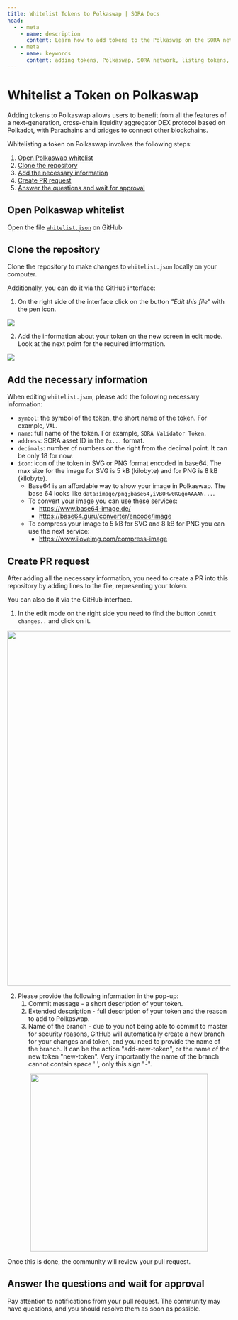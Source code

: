 ```yaml
---
title: Whitelist Tokens to Polkaswap | SORA Docs
head:
  - - meta
    - name: description
      content: Learn how to add tokens to the Polkaswap on the SORA network. Discover the step-by-step process of listing new tokens on Polkaswap, including the requirements, procedures, and considerations for adding tokens.
  - - meta
    - name: keywords
      content: adding tokens, Polkaswap, SORA network, listing tokens, requirements, procedures, asset bridging, interoperability, blockchain networks, whitelist, create token
---
```


# Whitelist a Token on Polkaswap

Adding tokens to Polkaswap allows users to benefit from all the features of a next-generation, cross-chain liquidity aggregator DEX protocol based on Polkadot, with Parachains and bridges to connect other blockchains.

Whitelisting a token on Polkaswap involves the following steps:

1. [Open Polkaswap whitelist](#open-polkaswap-whitelist)
2. [Clone the repository](#clone-the-repository)
3. [Add the necessary information](#add-the-necessary-information)
4. [Create PR request](#create-pr-request)
5. [Answer the questions and wait for approval](#answer-the-questions-and-wait-for-approval)

## Open Polkaswap whitelist

Open the file [`whitelist.json`](https://github.com/sora-xor/polkaswap-token-whitelist-config/blob/master/whitelist.json) on GitHub

## Clone the repository

Clone the repository to make changes to `whitelist.json` locally on your computer.

Additionally, you can do it via the GitHub interface:

1. On the right side of the interface click on the button _"Edit this file"_ with the pen icon.

![](.gitbook/assets/whitelist-polkaswap-edit-button.png)

2. Add the information about your token on the new screen in edit mode. Look at the next point for the required information.

![](.gitbook/assets/whitelist-polkaswap-edit-mode.png)

## Add the necessary information

When editing `whitelist.json`, please add the following necessary information:

- `symbol`: the symbol of the token, the short name of the token. For example, `VAL`.
- `name`: full name of the token. For example, `SORA Validator Token`.
- `address`: SORA asset ID in the `0x...` format.
- `decimals`: number of numbers on the right from the decimal point. It can be only 18 for now.
- `icon`: icon of the token in SVG or PNG format encoded in base64. The max size for the image for SVG is 5 kB (kilobyte) and for PNG is 8 kB (kilobyte).
  - Base64 is an affordable way to show your image in Polkaswap. The base 64 looks like `data:image/png;base64,iVBORw0KGgoAAAAN...`.
  - To convert your image you can use these services:
    - https://www.base64-image.de/
    - https://base64.guru/converter/encode/image
  - To compress your image to 5 kB for SVG and 8 kB for PNG you can use the next service:
    - https://www.iloveimg.com/compress-image

## Create PR request

After adding all the necessary information, you need to create a PR into this repository by adding lines to the file, representing your token.

You can also do it via the GitHub interface.

1. In the edit mode on the right side you need to find the button `Commit changes..` and click on it.

<center><img src=".gitbook/assets/whitelist-polkaswap-commit-changes.png" width="800"></center>

2. Please provide the following information in the pop-up:
   1. Commit message - a short description of your token.
   2. Extended description - full description of your token and the reason to add to Polkaswap.
   3. Name of the branch - due to you not being able to commit to master for security reasons, GitHub will automatically create a new branch for your changes and token, and you need to provide the name of the branch. It can be the action "add-new-token", or the name of the new token "new-token". Very importantly the name of the branch cannot contain space ' ', only this sign "-".

<center><img src=".gitbook/assets/whitelist-polkaswap-propose-changes.png" width="400"></center>

Once this is done, the community will review your pull request.

## Answer the questions and wait for approval

Pay attention to notifications from your pull request. The community may have questions, and you should resolve them as soon as possible.
